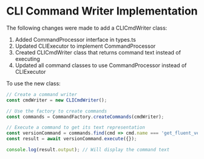 # CLI Command Writer Implementation

The following changes were made to add a CLICmdWriter class:

1. Added CommandProcessor interface in types.ts
2. Updated CLIExecutor to implement CommandProcessor
3. Created CLICmdWriter class that returns command text instead of executing
4. Updated all command classes to use CommandProcessor instead of CLIExecutor

To use the new class:

```typescript
// Create a command writer
const cmdWriter = new CLICmdWriter();

// Use the factory to create commands
const commands = CommandFactory.createCommands(cmdWriter);

// Execute a command to get its text representation
const versionCommand = commands.find(cmd => cmd.name === 'get_fluent_version');
const result = await versionCommand.execute({});

console.log(result.output); // Will display the command text
```
